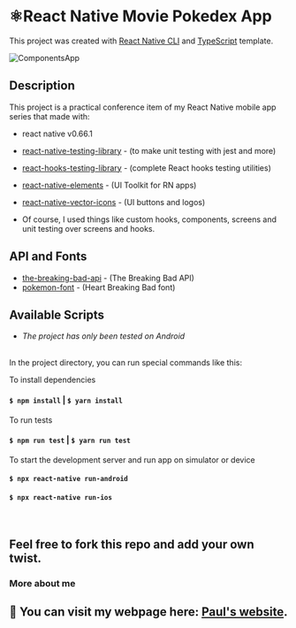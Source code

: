 # ⚛️React Native Movie Pokedex App

This project was created with [React Native CLI](https://reactnative.dev/) and [TypeScript](https://www.typescriptlang.org/) template.

![ComponentsApp](https://github.com/Parterdev/react-native-pokedex/blob/master/breakingBad.png)

## Description
This project is a practical conference item of my React Native mobile app series that made with:
 - react native v0.66.1
 - [react-native-testing-library](https://github.com/callstack/react-native-testing-library) - (to make unit testing with jest and more)
 - [react-hooks-testing-library](https://github.com/testing-library/react-hooks-testing-library) - (complete React hooks testing utilities)
 - [react-native-elements](https://reactnativeelements.com/) - (UI Toolkit for RN apps)
 - [react-native-vector-icons](https://github.com/oblador/react-native-vector-icons) - (UI buttons and logos)
   
 - Of course, I used things like custom hooks, components, screens and unit testing over screens and hooks. 


## API and Fonts
- [the-breaking-bad-api](https://breakingbadapi.com/documentation) - (The Breaking Bad API)
- [pokemon-font](https://www.dafont.com/es/heart-breaking-bad.font) - (Heart Breaking Bad font)

## Available Scripts
- *The project has only been tested on Android*
</br>
In the project directory, you can run special commands like this:

To install dependencies 
#### `$ npm install` | `$ yarn install`

To run tests
#### `$ npm run test` | `$ yarn run test`

To start the development server and run app on simulator or device
#### `$ npx react-native run-android`

#### `$ npx react-native run-ios`

<br>

## Feel free to fork this repo and add your own twist.

### More about me

## 👋 You can visit my webpage here: [Paul's website](https://paul-teran.com/).


